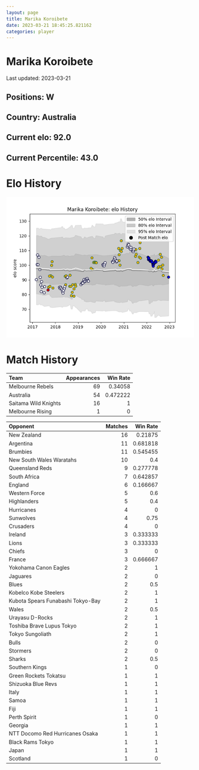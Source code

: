 ```yaml
---  
layout: page  
title: Marika Koroibete  
date: 2023-03-21 18:45:25.821162  
categories: player  
---
```

# Marika Koroibete


Last updated: 2023-03-21
## Positions: W

## Country: Australia

## Current elo: 92.0

## Current Percentile: 43.0

# Elo History


![elo history](history_MarikaKoroibete.png)
# Match History


| Team                 |   Appearances |   Win Rate |
|:---------------------|--------------:|-----------:|
| Melbourne Rebels     |            69 |   0.34058  |
| Australia            |            54 |   0.472222 |
| Saitama Wild Knights |            16 |   1        |
| Melbourne Rising     |             1 |   0        |

| Opponent                          |   Matches |   Win Rate |
|:----------------------------------|----------:|-----------:|
| New Zealand                       |        16 |   0.21875  |
| Argentina                         |        11 |   0.681818 |
| Brumbies                          |        11 |   0.545455 |
| New South Wales Waratahs          |        10 |   0.4      |
| Queensland Reds                   |         9 |   0.277778 |
| South Africa                      |         7 |   0.642857 |
| England                           |         6 |   0.166667 |
| Western Force                     |         5 |   0.6      |
| Highlanders                       |         5 |   0.4      |
| Hurricanes                        |         4 |   0        |
| Sunwolves                         |         4 |   0.75     |
| Crusaders                         |         4 |   0        |
| Ireland                           |         3 |   0.333333 |
| Lions                             |         3 |   0.333333 |
| Chiefs                            |         3 |   0        |
| France                            |         3 |   0.666667 |
| Yokohama Canon Eagles             |         2 |   1        |
| Jaguares                          |         2 |   0        |
| Blues                             |         2 |   0.5      |
| Kobelco Kobe Steelers             |         2 |   1        |
| Kubota Spears Funabashi Tokyo-Bay |         2 |   1        |
| Wales                             |         2 |   0.5      |
| Urayasu D-Rocks                   |         2 |   1        |
| Toshiba Brave Lupus Tokyo         |         2 |   1        |
| Tokyo Sungoliath                  |         2 |   1        |
| Bulls                             |         2 |   0        |
| Stormers                          |         2 |   0        |
| Sharks                            |         2 |   0.5      |
| Southern Kings                    |         1 |   0        |
| Green Rockets Tokatsu             |         1 |   1        |
| Shizuoka Blue Revs                |         1 |   1        |
| Italy                             |         1 |   1        |
| Samoa                             |         1 |   1        |
| Fiji                              |         1 |   1        |
| Perth Spirit                      |         1 |   0        |
| Georgia                           |         1 |   1        |
| NTT Docomo Red Hurricanes Osaka   |         1 |   1        |
| Black Rams Tokyo                  |         1 |   1        |
| Japan                             |         1 |   1        |
| Scotland                          |         1 |   0        |